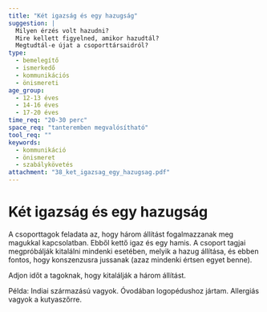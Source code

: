 ```yaml
---
title: "Két igazság és egy hazugság"
suggestion: | 
  Milyen érzés volt hazudni?
  Mire kellett figyelned, amikor hazudtál?
  Megtudtál-e újat a csoporttársaidról?
type:
  - bemelegítő
  - ismerkedő
  - kommunikációs
  - önismereti
age_group:
  - 12-13 éves
  - 14-16 éves
  - 17-20 éves
time_req: "20-30 perc"
space_req: "tanteremben megvalósítható"
tool_req: ""
keywords: 
  - kommunikáció
  - önismeret
  - szabálykövetés
attachment: "38_ket_igazsag_egy_hazugsag.pdf"
---
```


# Két igazság és egy hazugság

A csoporttagok feladata az, hogy három állítást fogalmazzanak meg magukkal kapcsolatban. Ebből kettő igaz és egy hamis. A csoport tagjai megpróbálják kitalálni mindenki esetében, melyik a hazug állítása, és ebben fontos, hogy konszenzusra jussanak (azaz mindenki értsen egyet benne).

Adjon időt a tagoknak, hogy kitalálják a három állítást.

Példa: Indiai származású vagyok. Óvodában logopédushoz jártam. Allergiás vagyok a kutyaszőrre.
  
  
